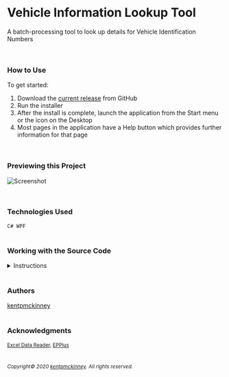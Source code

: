 
# Vehicle Information Lookup Tool

A batch-processing tool to look up details for Vehicle Identification Numbers

<br/>

### How to Use

To get started:

1. Download the [current release](https://github.com/kentpmckinney/kpm-vin-lookup-tool/releases) from GitHub
1. Run the installer
1. After the install is complete, launch the application from the Start menu or the icon on the Desktop
1. Most pages in the application have a Help button which provides further information for that page


<br/>

### Previewing this Project
![Screenshot](http://kentpmckinney.github.io/kpm-vin-lookup-tool/Resources/vinlookup.gif)

<br/>

### Technologies Used

<code>C#
WPF</code>
<br/>
<br/>

### Working with the Source Code

<details markdown="1">
<summary>Instructions</summary>

<br/>
The following are suggestions to help set up a development environment for this project. The actual steps needed may differ slightly depending on the operating system and other factors.
<br/>

### Prerequisites

The following software must be installed and properly configured on the target machine. 



* Git (recommended)
* .NET 7.2 or Higher
* Visual Studio 2019
* Windows Operating System
<br/>

### Setting up a Development Environment

The following steps are meant to be a quick way to get the project up and running.

1. Download a copy of the source code from: https://github.com/kentpmckinney/kpm-vin-lookup-tool or clone using the repository link: https://github.com/kentpmckinney/kpm-vin-lookup-tool.git
1. Open Visual Studio 2019
1. Navigate to the folder location of the source files
1. Open the solution file
1. Press F5 to build and run
<br/>



### Deployment<br>
In Visual Studio, under Project > Properties, set the build configuration to Release and perform a build. Program files will appear in the release folder and can be used as-is or bundled in an installation package.

</details>

<br/>

### Authors

[kentpmckinney](https://github.com/kentpmckinney)
<br/>
<br/>

### Acknowledgments

<sub markdown="1">[Excel Data Reader](https://github.com/ExcelDataReader/ExcelDataReader), [EPPlus](https://github.com/JanKallman/EPPlus)</sub>
<br/>
<br/>

###### <sub markdown="1">Copyright&copy; 2020 [kentpmckinney](https://github.com/kentpmckinney). All rights reserved.</sub>
